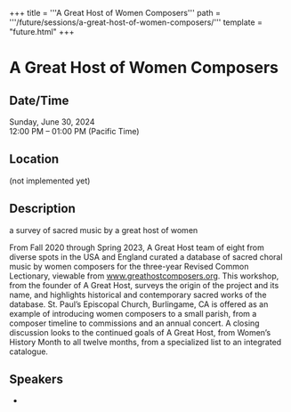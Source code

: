 +++
title = '''A Great Host of Women Composers'''
path = '''/future/sessions/a-great-host-of-women-composers/'''
template = "future.html"
+++

<h1>A Great Host of Women Composers</h1>
<h2>Date/Time</h2>
<p>Sunday, June 30, 2024<br>
12:00 PM – 01:00 PM (Pacific Time)</p>
<h2>Location</h2>
(not implemented yet)
<h2>Description</h2>
a survey of sacred music by a great host of women

From Fall 2020 through Spring 2023, A Great Host team of eight from diverse spots in the USA and England curated a database of sacred choral music by women composers for the three-year Revised Common Lectionary, viewable from www.greathostcomposers.org. This workshop, from the founder of A Great Host, surveys the origin of the project and its name, and highlights historical and contemporary sacred works of the database. St. Paul’s Episcopal Church, Burlingame, CA is offered as an example of introducing women composers to a small parish, from a composer timeline to commissions and an annual concert. A closing discussion looks to the continued goals of A Great Host, from Women’s History Month to all twelve months, from a specialized list to an integrated catalogue.
<h2>Speakers</h2>
<ul><li><bound method Speaker.link of Speaker(data=SpeakerData(presenter_at=['8EB46A55-0868-40C2-9A0F-A733306B264A'], speaker_biography='Susan Jane Matthews has been Director of Music at St. Paulâ€™s Episcopal Church in Burlingame, California since 2005, and founding director of the St. Paulâ€™s Choir School (2007). She has led the Choir of St. Paulâ€™s in two English cathedral residencies (Gloucester and Wells), two CDs, and two commissioned works. She previously served as Director of Music at St. Michaelâ€™s Episcopal Cathedral, Boise; and Principal Organist of Grace Cathedral, San Francisco, where she recorded two organ CDs for the Gothic label.  Dr. Matthews is a graduate of Haverford College (BA), Eastman School of Music (MM, DMA), and an Associate of the Royal School of Church Music (ARSCM). A passionate advocate for women musicians, she has highlighted their music in performances as organist and pianist, written articles on girl choristers, Fanny Hensel and other women composers (RSCM Church Music Quarterly, AAM Journal); and founded A Great Host of Women Composers Database (www.greathostcomposer.org). She also seeks glimpses of beauty through bird photography.    www.SusanJaneMatthews.com  ', speaker_display_name='Susan Jane Matthews', speaker_first_name='Susan Jane', speaker_last_name='Matthews', speaker_stub='59A83E9E-2989-4527-8E98-189A9B1879F9', speaker_title='', updated_date=datetime.date(2023, 9, 4)), updated=False, deleted=False)></li>

